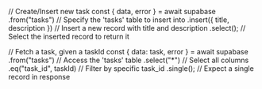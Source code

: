 // Create/Insert new task
const { data, error } = await supabase
  .from("tasks") // Specify the 'tasks' table to insert into
  .insert({ title, description }) // Insert a new record with title and description
  .select(); // Select the inserted record to return it

// Fetch a task, given a taskId
const { data: task, error } = await supabase
  .from("tasks") // Access the 'tasks' table
  .select("*") // Select all columns
  .eq("task_id", taskId) // Filter by specific task_id
  .single(); // Expect a single record in response